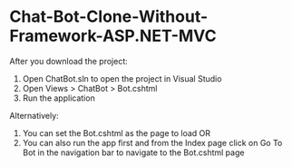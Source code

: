 # Chat-Bot-Clone-Without-Framework-ASP.NET-MVC

After you download the project:
1) Open ChatBot.sln to open the project in Visual Studio
2) Open Views > ChatBot > Bot.cshtml
3) Run the application

Alternatively:
1. You can set the Bot.cshtml as the page to load
OR
2. You can also run the app first and from the Index page click on Go To Bot in the navigation bar to navigate to the Bot.cshtml page
